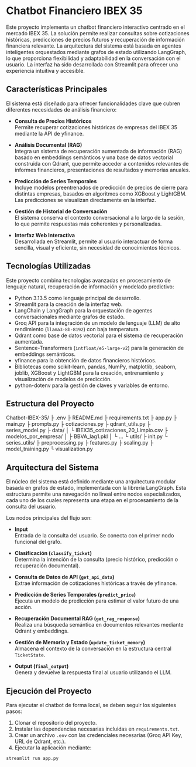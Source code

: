 # Chatbot Financiero IBEX 35

Este proyecto implementa un chatbot financiero interactivo centrado en el mercado IBEX 35. La solución permite realizar consultas sobre cotizaciones históricas, predicciones de precios futuros y recuperación de información financiera relevante. La arquitectura del sistema está basada en agentes inteligentes orquestados mediante grafos de estado utilizando LangGraph, lo que proporciona flexibilidad y adaptabilidad en la conversación con el usuario. La interfaz ha sido desarrollada con Streamlit para ofrecer una experiencia intuitiva y accesible.

## Características Principales

El sistema está diseñado para ofrecer funcionalidades clave que cubren diferentes necesidades de análisis financiero:

- **Consulta de Precios Históricos**  
  Permite recuperar cotizaciones históricas de empresas del IBEX 35 mediante la API de yfinance.

- **Análisis Documental (RAG)**  
  Integra un sistema de recuperación aumentada de información (RAG) basado en embeddings semánticos y una base de datos vectorial construida con Qdrant, que permite acceder a contenidos relevantes de informes financieros, presentaciones de resultados y memorias anuales.

- **Predicción de Series Temporales**  
  Incluye modelos preentrenados de predicción de precios de cierre para distintas empresas, basados en algoritmos como XGBoost y LightGBM. Las predicciones se visualizan directamente en la interfaz.

- **Gestión de Historial de Conversación**  
  El sistema conserva el contexto conversacional a lo largo de la sesión, lo que permite respuestas más coherentes y personalizadas.

- **Interfaz Web Interactiva**  
  Desarrollada en Streamlit, permite al usuario interactuar de forma sencilla, visual y eficiente, sin necesidad de conocimientos técnicos.

## Tecnologías Utilizadas

Este proyecto combina tecnologías avanzadas en procesamiento de lenguaje natural, recuperación de información y modelado predictivo:

- Python 3.13.5 como lenguaje principal de desarrollo.
- Streamlit para la creación de la interfaz web.
- LangChain y LangGraph para la orquestación de agentes conversacionales mediante grafos de estado.
- Groq API para la integración de un modelo de lenguaje (LLM) de alto rendimiento (`llama3-8b-8192`) con baja temperatura.
- Qdrant como base de datos vectorial para el sistema de recuperación aumentada.
- Sentence-Transformers (`intfloat/e5-large-v2`) para la generación de embeddings semánticos.
- yfinance para la obtención de datos financieros históricos.
- Bibliotecas como scikit-learn, pandas, NumPy, matplotlib, seaborn, joblib, XGBoost y LightGBM para la creación, entrenamiento y visualización de modelos de predicción.
- python-dotenv para la gestión de claves y variables de entorno.

## Estructura del Proyecto

Chatbot-IBEX-35/
├ .env
├ README.md
├ requirements.txt
├ app.py
├ main.py
├ prompts.py
├ cotizaciones.py
├ qdrant_utils.py
├ series_model.py
├ data/
│ └ IBEX35_cotizaciones_20_Limpio.csv
├ modelos_por_empresa/
│ ├ BBVA_lag1.pkl
│ └ ...
└ utils/
├ init.py
└ series_utils/
├ preprocessing.py
├ features.py
├ scaling.py
├ model_training.py
└ visualization.py


## Arquitectura del Sistema

El núcleo del sistema está definido mediante una arquitectura modular basada en grafos de estado, implementada con la librería LangGraph. Esta estructura permite una navegación no lineal entre nodos especializados, cada uno de los cuales representa una etapa en el procesamiento de la consulta del usuario.

Los nodos principales del flujo son:

- **Input**  
  Entrada de la consulta del usuario. Se conecta con el primer nodo funcional del grafo.

- **Clasificación (`classify_ticket`)**  
  Determina la intención de la consulta (precio histórico, predicción o recuperación documental).

- **Consulta de Datos de API (`get_api_data`)**  
  Extrae información de cotizaciones históricas a través de yfinance.

- **Predicción de Series Temporales (`predict_price`)**  
  Ejecuta un modelo de predicción para estimar el valor futuro de una acción.

- **Recuperación Documental RAG (`get_rag_response`)**  
  Realiza una búsqueda semántica en documentos relevantes mediante Qdrant y embeddings.

- **Gestión de Memoria y Estado (`update_ticket_memory`)**  
  Almacena el contexto de la conversación en la estructura central `TicketState`.

- **Output (`final_output`)**  
  Genera y devuelve la respuesta final al usuario utilizando el LLM.

## Ejecución del Proyecto

Para ejecutar el chatbot de forma local, se deben seguir los siguientes pasos:

1. Clonar el repositorio del proyecto.
2. Instalar las dependencias necesarias incluidas en `requirements.txt`.
3. Crear un archivo `.env` con las credenciales necesarias (Groq API Key, URL de Qdrant, etc.).
4. Ejecutar la aplicación mediante:

```bash
streamlit run app.py

